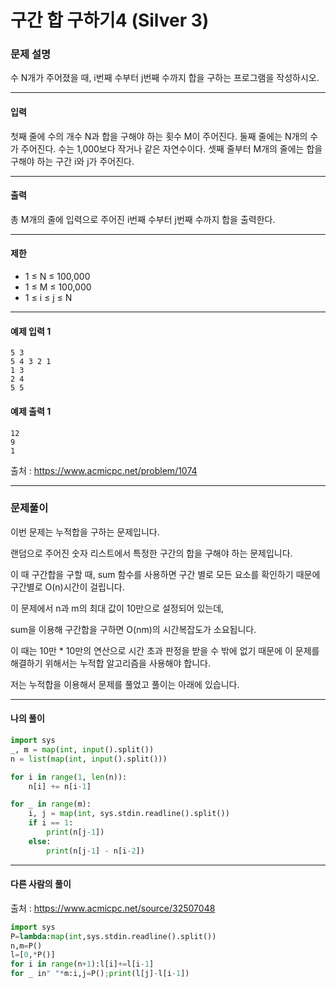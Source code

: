 # 구간 합 구하기4 (Silver 3)

### 문제 설명

수 N개가 주어졌을 때, i번째 수부터 j번째 수까지 합을 구하는 프로그램을 작성하시오.

---

#### 입력

첫째 줄에 수의 개수 N과 합을 구해야 하는 횟수 M이 주어진다. 둘째 줄에는 N개의 수가 주어진다. 수는 1,000보다 작거나 같은 자연수이다. 셋째 줄부터 M개의 줄에는 합을 구해야 하는 구간 i와 j가 주어진다.

---

#### 출력

총 M개의 줄에 입력으로 주어진 i번째 수부터 j번째 수까지 합을 출력한다.

---

#### 제한

* 1 ≤ N ≤ 100,000
* 1 ≤ M ≤ 100,000
* 1 ≤ i ≤ j ≤ N

---

#### 예제 입력 1

~~~
5 3
5 4 3 2 1
1 3
2 4
5 5
~~~

#### 예제 출력 1

~~~
12
9
1
~~~

출처 : https://www.acmicpc.net/problem/1074

---

### 문제풀이

이번 문제는 누적합을 구하는 문제입니다.   

랜덤으로 주어진 숫자 리스트에서 특정한 구간의 합을 구해야 하는 문제입니다.   

이 때 구간합을 구할 때, sum 함수를 사용하면 구간 별로 모든 요소를 확인하기 때문에 구간별로 O(n)시간이 걸립니다.   

이 문제에서 n과 m의 최대 값이 10만으로 설정되어 있는데,   

sum을 이용해 구간합을 구하면 O(nm)의 시간복잡도가 소요됩니다.   

이 때는 10만 * 10만의 연산으로 시간 초과 판정을 받을 수 밖에 없기 때문에 이 문제를 해결하기 위해서는 누적합 알고리즘을 사용해야 합니다.   

저는 누적합을 이용해서 문제를 풀었고 풀이는 아래에 있습니다.

---

#### 나의 풀이

~~~python
import sys
_, m = map(int, input().split())
n = list(map(int, input().split()))

for i in range(1, len(n)):
    n[i] += n[i-1]

for _ in range(m):
    i, j = map(int, sys.stdin.readline().split())
    if i == 1:
        print(n[j-1])
    else:
        print(n[j-1] - n[i-2])
~~~

---

#### 다른 사람의 풀이

출처 : https://www.acmicpc.net/source/32507048

~~~python
import sys
P=lambda:map(int,sys.stdin.readline().split())
n,m=P()
l=[0,*P()]
for i in range(n+1):l[i]+=l[i-1]
for _ in" "*m:i,j=P();print(l[j]-l[i-1])
~~~
